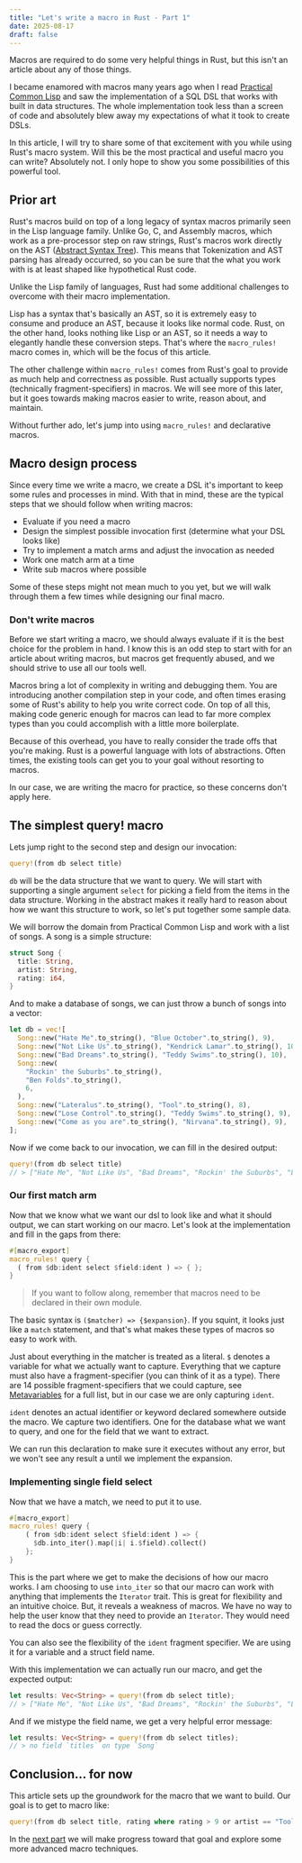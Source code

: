 ```yaml
---
title: "Let's write a macro in Rust - Part 1"
date: 2025-08-17
draft: false
---
```

Macros are required to do some very helpful things in Rust, but this isn't an article about any of those things.

I became enamored with macros many years ago when I read [Practical Common Lisp](https://gigamonkeys.com/book/) and saw the implementation of a SQL DSL that works with built in data structures. The whole implementation took less than a screen of code and absolutely blew away my expectations of what it took to create DSLs.

In this article, I will try to share some of that excitement with you while using Rust's macro system. Will this be the most practical and useful macro you can write? Absolutely not. I only hope to show you some possibilities of this powerful tool.

## Prior art

Rust's macros build on top of a long legacy of syntax macros primarily seen in the Lisp language family. Unlike Go, C, and Assembly macros, which work as a pre-processor step on raw strings, Rust's macros work directly on the AST ([Abstract Syntax Tree](https://en.wikipedia.org/wiki/Abstract_syntax_tree)). This means that Tokenization and AST parsing has already occurred, so you can be sure that the what you work with is at least shaped like hypothetical Rust code.

Unlike the Lisp family of languages, Rust had some additional challenges to overcome with their macro implementation.

Lisp has a syntax that's basically an AST, so it is extremely easy to consume and produce an AST, because it looks like normal code. Rust, on the other hand, looks nothing like Lisp or an AST, so it needs a way to elegantly handle these conversion steps. That's where the `macro_rules!` macro comes in, which will be the focus of this article.

The other challenge within `macro_rules!` comes from Rust's goal to provide as much help and correctness as possible. Rust actually supports types (technically fragment-specifiers) in macros. We will see more of this later, but it goes towards making macros easier to write, reason about, and maintain.

Without further ado, let's jump into using `macro_rules!` and declarative macros.

## Macro design process

Since every time we write a macro, we create a DSL it's important to keep some rules and processes in mind. With that in mind, these are the typical steps that we should follow when writing macros:

- Evaluate if you need a macro
- Design the simplest possible invocation first (determine what your DSL looks like)
- Try to implement a match arms and adjust the invocation as needed
- Work one match arm at a time
- Write sub macros where possible

Some of these steps might not mean much to you yet, but we will walk through them a few times while designing our final macro.

### Don't write macros

Before we start writing a macro, we should always evaluate if it is the best choice for the problem in hand. I know this is an odd step to start with for an article about writing macros, but macros get frequently abused, and we should strive to use all our tools well.

Macros bring a lot of complexity in writing and debugging them. You are introducing another compilation step in your code, and often times erasing some of Rust's ability to help you write correct code. On top of all this, making code generic enough for macros can lead to far more complex types than you could accomplish with a little more boilerplate.

Because of this overhead, you have to really consider the trade offs that you're making. Rust is a powerful language with lots of abstractions. Often times, the existing tools can get you to your goal without resorting to macros.

In our case, we are writing the macro for practice, so these concerns don't apply here.

## The simplest query! macro

Lets jump right to the second step and design our invocation:

```rust
query!(from db select title)
```

`db` will be the data structure that we want to query. We will start with supporting a single argument `select` for picking a field from the items in the data structure. Working in the abstract makes it really hard to reason about how we want this structure to work, so let's put together some sample data.

We will borrow the domain from Practical Common Lisp and work with a list of songs. A song is a simple structure:

```rust
struct Song {
  title: String,
  artist: String,
  rating: i64,
}
```

And to make a database of songs, we can just throw a bunch of songs into a vector:

```rust
let db = vec![
  Song::new("Hate Me".to_string(), "Blue October".to_string(), 9),
  Song::new("Not Like Us".to_string(), "Kendrick Lamar".to_string(), 10),
  Song::new("Bad Dreams".to_string(), "Teddy Swims".to_string(), 10),
  Song::new(
    "Rockin' the Suburbs".to_string(),
    "Ben Folds".to_string(),
    6,
  ),
  Song::new("Lateralus".to_string(), "Tool".to_string(), 8),
  Song::new("Lose Control".to_string(), "Teddy Swims".to_string(), 9),
  Song::new("Come as you are".to_string(), "Nirvana".to_string(), 9),
];
```

Now if we come back to our invocation, we can fill in the desired output:

```rust
query!(from db select title)
// > ["Hate Me", "Not Like Us", "Bad Dreams", "Rockin' the Suburbs", "Lateralus", "Lose Control", "Come as you are"]
```

### Our first match arm

Now that we know what we want our dsl to look like and what it should output, we can start working on our macro. Let's look at the implementation and fill in the gaps from there:

```rust
#[macro_export]
macro_rules! query {
  ( from $db:ident select $field:ident ) => { };
}
```

> If you want to follow along, remember that macros need to be declared in their own module.

The basic syntax is `($matcher) => {$expansion}`. If you squint, it looks just like a `match` statement, and that's what makes these types of macros so easy to work with.

Just about everything in the matcher is treated as a literal. `$` denotes a variable for what we actually want to capture. Everything that we capture must also have a fragment-specifier (you can think of it as a type). There are 14 possible fragment-specifiers that we could capture, see [Metavariables](https://doc.rust-lang.org/reference/macros-by-example.html#metavariables) for a full list, but in our case we are only capturing `ident`.

`ident` denotes an actual identifier or keyword declared somewhere outside the macro. We capture two identifiers. One for the database what we want to query, and one for the field that we want to extract.

We can run this declaration to make sure it executes without any error, but we won't see any result a until we implement the expansion.

### Implementing single field select

Now that we have a match, we need to put it to use.

  ```rust
  #[macro_export]
  macro_rules! query {
      ( from $db:ident select $field:ident ) => {
        $db.into_iter().map(|i| i.$field).collect()
      };
  }
```

This is the part where we get to make the decisions of how our macro works. I am choosing to use `into_iter` so that our macro can work with anything that implements the `Iterator` trait. This is great for flexibility and an intuitive choice. But, it reveals a weakness of macros. We have no way to help the user know that they need to provide an `Iterator`. They would need to read the docs or guess correctly.

You can also see the flexibility of the `ident` fragment specifier. We are using it for a variable and a struct field name.

With this implementation we can actually run our macro, and get the expected output:

```rust
let results: Vec<String> = query!(from db select title);
// > ["Hate Me", "Not Like Us", "Bad Dreams", "Rockin' the Suburbs", "Lateralus", "Lose Control", "Come as you are"]
```

And if we mistype the field name, we get a very helpful error message:

```rust
let results: Vec<String> = query!(from db select titles);
// > no field `titles` on type `Song`
```

## Conclusion... for now

This article sets up the groundwork for the macro that we want to build. Our goal is to get to macro like:

```rust
query!(from db select title, rating where rating > 9 or artist == "Tool");
```

In the [next part](https://hackeryarn.com/post/rust-macros-2/) we will make progress toward that goal and explore some more advanced macro techniques.
